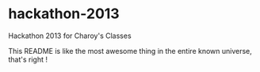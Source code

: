 hackathon-2013
==============

Hackathon 2013 for Charoy's Classes

This README is like the most awesome thing in the entire known universe, that's right !
